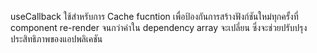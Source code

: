useCallback ใช้สำหรับการ Cache fucntion เพื่อป้องกันการสร้างฟังก์ชันใหม่ทุกครั้งที่ component re-render จนกว่าค่าใน dependency array จะเปลี่ยน ซึ่งจะช่วยปรับปรุงประสิทธิภาพของแอปพลิเคชัน
